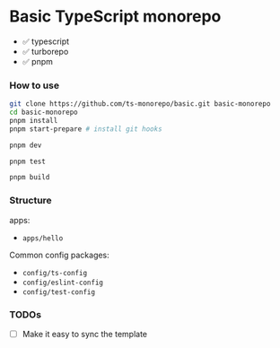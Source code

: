 # Basic TypeScript monorepo

- ✅ typescript
- ✅ turborepo
- ✅ pnpm

### How to use

```zsh
git clone https://github.com/ts-monorepo/basic.git basic-monorepo
cd basic-monorepo
pnpm install
pnpm start-prepare # install git hooks
```

```zsh
pnpm dev
```

```zsh
pnpm test
```

```zsh
pnpm build
```

### Structure

apps:

- `apps/hello`

Common config packages:

- `config/ts-config`
- `config/eslint-config`
- `config/test-config`

### TODOs

- [ ] Make it easy to sync the template
